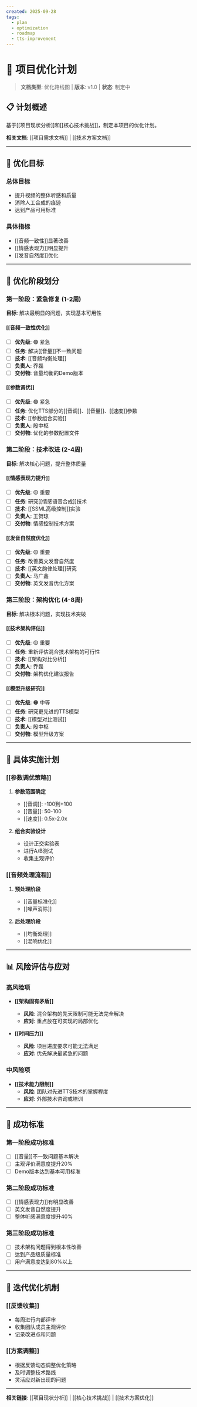 ```yaml
---
created: 2025-09-28
tags:
  - plan
  - optimization
  - roadmap
  - tts-improvement
---
```


# 🚀 项目优化计划

> **文档类型**: 优化路线图 | **版本**: v1.0 | **状态**: 制定中

## 📋 计划概述

基于[[项目现状分析]]和[[核心技术挑战]]，制定本项目的优化计划。

**相关文档**: [[项目需求文档]] | [[技术方案文档]]

---

## 🎯 优化目标

### **总体目标**
- 提升视频的整体听感和质量
- 消除人工合成的痕迹
- 达到产品可用标准

### **具体指标**
- [[音频一致性]]显著改善
- [[情感表现力]]明显提升
- [[发音自然度]]优化

---

## 📅 优化阶段划分

### **第一阶段：紧急修复 (1-2周)**
**目标**: 解决最明显的问题，实现基本可用性

#### **[[音频一致性优化]]**
- [ ] **优先级**: 🟢 紧急
- [ ] **任务**: 解决[[音量]]不一致问题
- [ ] **技术**: [[音频均衡处理]]
- [ ] **负责人**: 乔磊
- [ ] **交付物**: 音量均衡的Demo版本

#### **[[参数调优]]**
- [ ] **优先级**: 🟢 紧急
- [ ] **任务**: 优化TTS部分的[[音调]]、[[音量]]、[[速度]]参数
- [ ] **技术**: [[参数组合实验]]
- [ ] **负责人**: 殷中枢
- [ ] **交付物**: 优化的参数配置文件

### **第二阶段：技术改进 (2-4周)**
**目标**: 解决核心问题，提升整体质量

#### **[[情感表现力提升]]**
- [ ] **优先级**: 🟡 重要
- [ ] **任务**: 研究[[情感语音合成]]技术
- [ ] **技术**: [[SSML高级控制]]实验
- [ ] **负责人**: 王贺琼
- [ ] **交付物**: 情感控制技术方案

#### **[[发音自然度优化]]**
- [ ] **优先级**: 🟡 重要
- [ ] **任务**: 改善英文发音自然度
- [ ] **技术**: [[英文韵律处理]]研究
- [ ] **负责人**: 马广鑫
- [ ] **交付物**: 英文发音优化方案

### **第三阶段：架构优化 (4-8周)**
**目标**: 解决根本问题，实现技术突破

#### **[[技术架构评估]]**
- [ ] **优先级**: 🟡 重要
- [ ] **任务**: 重新评估混合技术架构的可行性
- [ ] **技术**: [[架构对比分析]]
- [ ] **负责人**: 乔磊
- [ ] **交付物**: 架构优化建议报告

#### **[[模型升级研究]]**
- [ ] **优先级**: 🟠 中等
- [ ] **任务**: 研究更先进的TTS模型
- [ ] **技术**: [[模型对比测试]]
- [ ] **负责人**: 殷中枢
- [ ] **交付物**: 模型升级方案

---

## 🔧 具体实施计划

### **[[参数调优策略]]**
1. **参数范围确定**
   - [[音调]]: -100到+100
   - [[音量]]: 50-100
   - [[速度]]: 0.5x-2.0x

2. **组合实验设计**
   - 设计正交实验表
   - 进行A/B测试
   - 收集主观评价

### **[[音频处理流程]]**
1. **预处理阶段**
   - [[音量标准化]]
   - [[噪声消除]]

2. **后处理阶段**
   - [[均衡处理]]
   - [[混响优化]]

---

## 📊 风险评估与应对

### **高风险项**
- **[[架构固有矛盾]]**
  - **风险**: 混合架构的先天限制可能无法完全解决
  - **应对**: 重点放在可实现的局部优化

- **[[时间压力]]**
  - **风险**: 项目进度要求可能无法满足
  - **应对**: 优先解决最紧急的问题

### **中风险项**
- **[[技术能力限制]]**
  - **风险**: 团队对先进TTS技术的掌握程度
  - **应对**: 外部技术咨询或培训

---

## 🎯 成功标准

### **第一阶段成功标准**
- [ ] [[音量]]不一致问题基本解决
- [ ] 主观评价满意度提升20%
- [ ] Demo版本达到基本可用标准

### **第二阶段成功标准**
- [ ] [[情感表现力]]有明显改善
- [ ] 英文发音自然度提升
- [ ] 整体听感满意度提升40%

### **第三阶段成功标准**
- [ ] 技术架构问题得到根本性改善
- [ ] 达到产品级质量标准
- [ ] 用户满意度达到80%以上

---

## 🔄 迭代优化机制

### **[[反馈收集]]**
- 每周进行内部评审
- 收集团队成员主观评价
- 记录改进点和问题

### **[[方案调整]]**
- 根据反馈动态调整优化策略
- 及时调整技术路线
- 灵活应对新出现的问题

---

**相关链接**: [[项目现状分析]] | [[核心技术挑战]] | [[技术方案优化]]